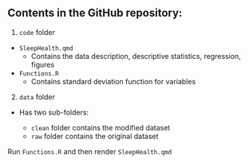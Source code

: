 ## Contents in the GitHub repository:

1.  `code` folder

-   `SleepHealth.qmd`
    -   Contains the data description, descriptive statistics, regression, figures
-   `Functions.R`
    -   Contains standard deviation function for variables

2.  `data` folder

-   Has two sub-folders:

    -   `clean` folder contains the modified dataset
    -   `raw` folder contains the original dataset

Run `Functions.R` and then render `SleepHealth.qmd`
